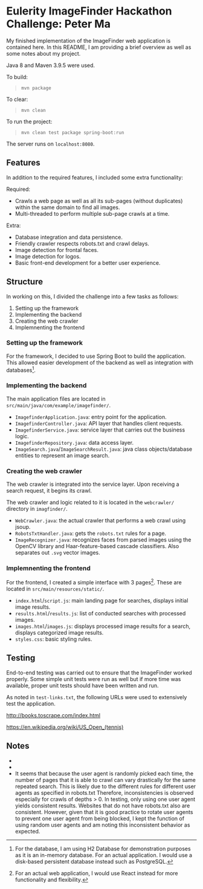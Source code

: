 # Eulerity ImageFinder Hackathon Challenge: Peter Ma

My finished implementation of the ImageFinder web application is contained here. In this README, I am providing a brief overview as well as some notes about my project.

Java 8 and Maven 3.9.5 were used.

To build:

> `mvn package`

To clear:

> `mvn clean`

To run the project:

> `mvn clean test package spring-boot:run`

The server runs on `localhost:8080`.

## Features

In addition to the required features, I included some extra functionality:

Required:

- Crawls a web page as well as all its sub-pages (without duplicates) within the same domain to find all images.
- Multi-threaded to perform multiple sub-page crawls at a time.

Extra:

- Database integration and data persistence.
- Friendly crawler respects robots.txt and crawl delays.
- Image detection for frontal faces.
- Image detection for logos.
- Basic front-end development for a better user experience.

## Structure

In working on this, I divided the challenge into a few tasks as follows:

1. Setting up the framework
2. Implementing the backend
3. Creating the web crawler
4. Implemnenting the frontend

### Setting up the framework

For the framework, I decided to use Spring Boot to build the application. This allowed easier development of the backend as well as integration with databases[^1].

### Implementing the backend

The main application files are located in `src/main/java/com/example/imagefinder/`.

- `ImagefinderApplication.java`: entry point for the application.
- `ImagefinderController.java`: API layer that handles client requests.
- `ImagefinderService.java`: service layer that carries out the business logic.
- `ImagefinderRepository.java`: data access layer.
- `ImageSearch.java`/`ImageSearchResult.java`: java class objects/database entities to represent an image search.

### Creating the web crawler

The web crawler is integrated into the service layer. Upon receiving a search request, it begins its crawl.

The web crawler and logic related to it is located in the `webcrawler/` directory in `imagfinder/`.

- `WebCrawler.java`: the actual crawler that performs a web crawl using jsoup.
- `RobotsTxtHandler.java`: gets the `robots.txt` rules for a page.
- `ImageRecognizer.java`: recognizes faces from parsed images using the OpenCV library and Haar-feature-based cascade classifiers. Also separates out `.svg` vector images.

### Implemnenting the frontend

For the frontend, I created a simple interface with 3 pages[^2]. These are located in `src/main/resources/static/`.

- `index.html`/`script.js`: main landing page for searches, displays initial image results.
- `results.html`/`results.js`: list of conducted searches with processed images.
- `images.html`/`images.js`: displays processed image results for a search, displays categorized image results.
- `styles.css`: basic styling rules.

## Testing

End-to-end testing was carried out to ensure that the ImageFinder worked properly. Some simple unit tests were run as well but if more time was available, proper unit tests should have been written and run.

As noted in `test-links.txt`, the following URLs were used to extensively test the application.

http://books.toscrape.com/index.html

https://en.wikipedia.org/wiki/US_Open_(tennis)

## Notes

- [^1]: For the database, I am using H2 Database for demonstration purposes as it is an in-memory database. For an actual application. I would use a disk-based persistent database instead such as PostgreSQL.
- [^2]: For an actual web application, I would use React instead for more functionality and flexibility.

- It seems that because the user agent is randomly picked each time, the number of pages that it is able to crawl can vary drastically for the same repeated search. This is likely due to the different rules for different user agents as specified in robots.txt Therefore, inconsistencies is observed especially for crawls of depths > 0. In testing, only using one user agent yields consistent results. Websites that do not have robots.txt also are consistent. However, given that it is good practice to rotate user agents to prevent one user agent from being blocked, I kept the function of using random user agents and am noting this inconsistent behavior as expected.
